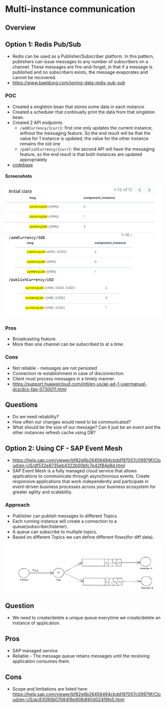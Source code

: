 # Multi-instance communication

## Overview

## Option 1: Redis Pub/Sub
* Redis can be used as a Publisher/Subscriber platform. In this pattern, publishers can issue messages to any number of 
subscribers on a channel. These messages are fire-and-forget, in that if a message is published and no subscribers exists, 
the message evaporates and cannot be recovered.
* https://www.baeldung.com/spring-data-redis-pub-sub

### POC
* Created a singleton bean that stores some data in each instance
* Created a scheduler that continually print the data from that singleton bean.
* Created 2 API endpoints 
   * `/addCurrency/{curr}`: first one only updates the current instance, without the messaging feature. So the end result will be that the value 
     for 1 instance is updated, the value for the other instance remains the old one 
   * `/publishCurrency/{curr}`: the second API will have the messaging feature, so the end result is that both instances are updated appropriately
* [codebase](https://github.com/rishabh-handa/savedItems/tree/main/pubsub)

#### Screenshots
![redis-pubsub](img/redis-pubsub.png)


### Pros
* Broadcasting feature. 
* More than one channel can be subscribed to at a time.

### Cons
* Not reliable - messages are not persisted
* Connection re-establishment in case of disconnection.
* Client must process messages in a timely manner.
* https://support.huaweicloud.com/intl/en-us/ae-ad-1-usermanual-dcs/dcs-faq-0730011.html

## Questions
* Do we need reliability?
* How often our changes would need to be communicated?
* What should be the size of our message? Can it just be an event and the other instances refresh cache using DB?

## Option 2: Using CF - SAP Event Mesh
* https://help.sap.com/viewer/bf82e6b26456494cbdd197057c09979f/Cloud/en-US/df532e8735eb4322b00bfc7e42f84e8d.html
* SAP Event Mesh is a fully managed cloud service that allows applications to communicate through asynchronous events. 
Create responsive applications that work independently and participate in event-driven business processes across your 
business ecosystem for greater agility and scalability.

### Approach
* Publisher can publish messages to different Topics
* Each running instance will create a connection to a queue(subscriber/listener). 
* A queue can subscribe to multiple topics.
* Based on different Topics we can define different flows(for diff data).

![event-mesh](img/pub-sub-q.PNG)

## Question
* We need to create/delete a unique queue everytime we create/delete an instance of application.

## Pros
* SAP managed service
* Reliable - The message queue retains messages until the receiving application consumes them.

## Cons
* Scope and limitations are listed here: https://help.sap.com/viewer/bf82e6b26456494cbdd197057c09979f/Cloud/en-US/ac83090b07684f8e908df40d024f8fe5.html
